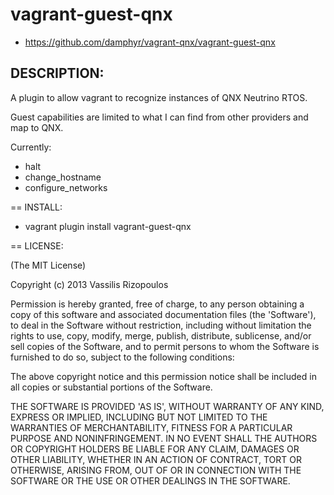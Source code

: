 # vagrant-guest-qnx

* https://github.com/damphyr/vagrant-qnx/vagrant-guest-qnx

## DESCRIPTION:

A plugin to allow vagrant to recognize instances of QNX Neutrino RTOS. 

Guest capabilities are limited to what I can find from other providers and map to QNX.

Currently:

 * halt
 * change_hostname
 * configure_networks

== INSTALL:

* vagrant plugin install vagrant-guest-qnx

== LICENSE:

(The MIT License)

Copyright (c) 2013 Vassilis Rizopoulos

Permission is hereby granted, free of charge, to any person obtaining
a copy of this software and associated documentation files (the
'Software'), to deal in the Software without restriction, including
without limitation the rights to use, copy, modify, merge, publish,
distribute, sublicense, and/or sell copies of the Software, and to
permit persons to whom the Software is furnished to do so, subject to
the following conditions:

The above copyright notice and this permission notice shall be
included in all copies or substantial portions of the Software.

THE SOFTWARE IS PROVIDED 'AS IS', WITHOUT WARRANTY OF ANY KIND,
EXPRESS OR IMPLIED, INCLUDING BUT NOT LIMITED TO THE WARRANTIES OF
MERCHANTABILITY, FITNESS FOR A PARTICULAR PURPOSE AND NONINFRINGEMENT.
IN NO EVENT SHALL THE AUTHORS OR COPYRIGHT HOLDERS BE LIABLE FOR ANY
CLAIM, DAMAGES OR OTHER LIABILITY, WHETHER IN AN ACTION OF CONTRACT,
TORT OR OTHERWISE, ARISING FROM, OUT OF OR IN CONNECTION WITH THE
SOFTWARE OR THE USE OR OTHER DEALINGS IN THE SOFTWARE.
